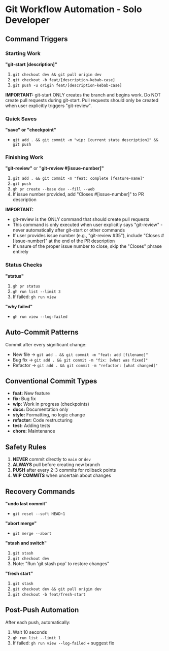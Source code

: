 # Git Workflow Automation - Solo Developer

## Command Triggers

### Starting Work

**"git-start [description]"**

1. `git checkout dev && git pull origin dev`
2. `git checkout -b feat/[description-kebab-case]`
3. `git push -u origin feat/[description-kebab-case]`

**IMPORTANT:** git-start ONLY creates the branch and begins work. Do NOT create pull requests during git-start. Pull requests should only be created when user explicitly triggers "git-review".

### Quick Saves

**"save" or "checkpoint"**

- `git add . && git commit -m "wip: [current state description]" && git push`

### Finishing Work

**"git-review"** or **"git-review #[issue-number]"**

1. `git add . && git commit -m "feat: complete [feature-name]"`
2. `git push`
3. `gh pr create --base dev --fill --web`
4. If issue number provided, add "Closes #[issue-number]" to PR description

**IMPORTANT:**

- git-review is the ONLY command that should create pull requests
- This command is only executed when user explicitly says "git-review" - never automatically after git-start or other commands
- If user provides issue number (e.g., "git-review #35"), include "Closes #[issue-number]" at the end of the PR description
- If unsure of the proper issue number to close, skip the "Closes" phrase entirely

### Status Checks

**"status"**

1. `gh pr status`
2. `gh run list --limit 3`
3. If failed: `gh run view`

**"why failed"**

- `gh run view --log-failed`

## Auto-Commit Patterns

Commit after every significant change:

- New file → `git add . && git commit -m "feat: add [filename]"`
- Bug fix → `git add . && git commit -m "fix: [what was fixed]"`
- Refactor → `git add . && git commit -m "refactor: [what changed]"`

## Conventional Commit Types

- **feat:** New feature
- **fix:** Bug fix
- **wip:** Work in progress (checkpoints)
- **docs:** Documentation only
- **style:** Formatting, no logic change
- **refactor:** Code restructuring
- **test:** Adding tests
- **chore:** Maintenance

## Safety Rules

1. **NEVER** commit directly to `main` or `dev`
2. **ALWAYS** pull before creating new branch
3. **PUSH** after every 2-3 commits for rollback points
4. **WIP COMMITS** when uncertain about changes

## Recovery Commands

**"undo last commit"**

- `git reset --soft HEAD~1`

**"abort merge"**

- `git merge --abort`

**"stash and switch"**

1. `git stash`
2. `git checkout dev`
3. Note: "Run 'git stash pop' to restore changes"

**"fresh start"**

1. `git stash`
2. `git checkout dev && git pull origin dev`
3. `git checkout -b feat/fresh-start`

## Post-Push Automation

After each push, automatically:

1. Wait 10 seconds
2. `gh run list --limit 1`
3. If failed: `gh run view --log-failed` + suggest fix
